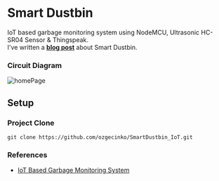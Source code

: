 # Smart Dustbin
IoT based garbage monitoring system using NodeMCU, Ultrasonic HC-SR04 Sensor &amp; Thingspeak. <br/>
I've written a **[blog post](https://ozgecinko.medium.com/ak%C4%B1ll%C4%B1-%C3%A7%C3%B6p-iot-projesi-%C3%B6zge-%C3%A7inko-b59d548dff7a)** about Smart Dustbin.

### Circuit Diagram
![homePage](https://i.hizliresim.com/BqDXyd.jpg)


## Setup 
### Project Clone
```
git clone https://github.com/ozgecinko/SmartDustbin_IoT.git
```

### References
- [IoT Based Garbage Monitoring System](https://electronics-project-hub.com/iot-based-garbage-monitoring-system)
